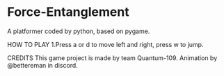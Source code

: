 # Force-Entanglement
A platformer coded by python, based on pygame.

HOW TO PLAY
  1.Press a or d to move left and right, press w to jump.

CREDITS
This game project is made by team Quantum-109.
Animation by @bettereman in discord.
